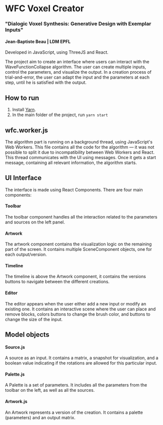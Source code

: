 # WFC Voxel Creator

### "Dialogic Voxel Synthesis: Generative Design with Exemplar Inputs"

#### Jean-Baptiste Beau | LDM EPFL

Developed in JavaScript, using ThreeJS and React.

The project aim to create an interface where users can interact with the WaveFunctionCollapse algorithm. The user can create multiple inputs, control the parameters, and visualize the output. In a creation process of trial-and-error, the user can adapt the input and the parameters at each step, until he is satisfied with the output.

## How to run

1. Install [Yarn](https://yarnpkg.com/en/).
2. In the main folder of the project, run `yarn start`

## wfc.worker.js

The algorithm part is running on a background thread, using JavaScript's Web Workers. This file contains all the code for the algorithm — it was not possible to split it due to incompatibility between Web Workers and React.
This thread communicates with the UI using messages. Once it gets a start message, containing all relevant information, the algorithm starts.

## UI Interface

The interface is made using React Components. There are four main components:

#### Toolbar

The toolbar component handles all the interaction related to the parameters and sources on the left panel.

#### Artwork

The artwork component contains the visualization logic on the remaining part of the screen. It contains multiple SceneComponent objects, one for each output/version.

#### Timeline

The timeline is above the Artwork component, it contains the versions buttons to navigate between the different creations.

#### Editor

The editor appears when the user either add a new input or modify an existing one. It contains an interactive scene where the user can place and remove blocks, colors buttons to change the brush color, and buttons to change the size of the input.

## Model objects

#### Source.js

A source as an input. It contains a matrix, a snapshot for visualization, and a boolean value indicating if the rotations are allowed for this particular input.

#### Palette.js

A Palette is a set of parameters. It includes all the parameters from the toolbar on the left, as well as all the sources.

#### Artwork.js

An Artwork represents a version of the creation. It contains a palette (parameters) and an output matrix.
